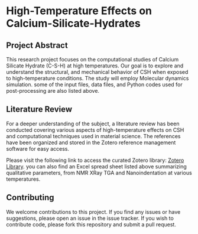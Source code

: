 # High-Temperature Effects on Calcium-Silicate-Hydrates

## Project Abstract
This research project focuses on the computational studies of Calcium Silicate Hydrate (C-S-H) at high temperatures. Our goal is to explore and understand the structural, and mechanical behavior of CSH when exposed to high-temperature conditions. The study will employ Molecular dynamics simulation. some of the input files, data files, and Python codes used for post-processing are also listed above.

## Literature Review
For a deeper understanding of the subject, a literature review has been conducted covering various aspects of high-temperature effects on CSH and computational techniques used in material science. The references have been organized and stored in the Zotero reference management software for easy access.

Please visit the following link to access the curated Zotero library: [Zotero Library](https://www.zotero.org/groups/5014044/csh_at_high_temperature/library).
you can also find an Excel spread sheet listed above summarizing qualitative parameters, from NMR XRay TGA and Nanoindentation at various temperatures.  


## Contributing
We welcome contributions to this project. If you find any issues or have suggestions, please open an issue in the issue tracker. If you wish to contribute code, please fork this repository and submit a pull request.

